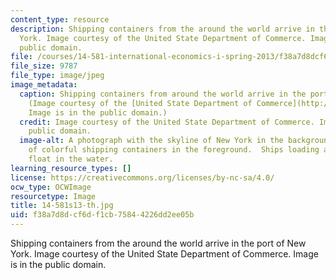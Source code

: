 ```yaml
---
content_type: resource
description: Shipping containers from the around the world arrive in the port of New
  York. Image courtesy of the United State Department of Commerce. Image is in the
  public domain.
file: /courses/14-581-international-economics-i-spring-2013/f38a7d8dcf6df1cb75844226dd2ee05b_14-581s13-th.jpg
file_size: 9787
file_type: image/jpeg
image_metadata:
  caption: Shipping containers from around the world arrive in the port of New York.
    (Image courtesy of the [United State Department of Commerce](http://www.commerce.gov/blog/2011/12/16/international-trade-administration%E2%80%99s-four-big-numbers-2011).
    Image is in the public domain.)
  credit: Image courtesy of the United State Department of Commerce. Image is in the
    public domain.
  image-alt: A photograph with the skyline of New York in the background and dozens
    of colorful shipping containers in the foreground.  Ships loading and offloading
    float in the water.
learning_resource_types: []
license: https://creativecommons.org/licenses/by-nc-sa/4.0/
ocw_type: OCWImage
resourcetype: Image
title: 14-581s13-th.jpg
uid: f38a7d8d-cf6d-f1cb-7584-4226dd2ee05b
---
```

Shipping containers from the around the world arrive in the port of New York. Image courtesy of the United State Department of Commerce. Image is in the public domain.